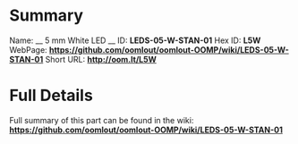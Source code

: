 
Summary
=================

Name: __ 5 mm White LED __
ID: __LEDS-05-W-STAN-01__
Hex ID: __L5W__
WebPage: __https://github.com/oomlout/oomlout-OOMP/wiki/LEDS-05-W-STAN-01__
Short URL: __http://oom.lt/L5W__

Full Details
==========================
Full summary of this part can be found in the wiki:   
__https://github.com/oomlout/oomlout-OOMP/wiki/LEDS-05-W-STAN-01__   

